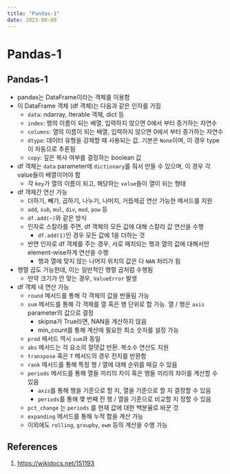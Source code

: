 ```yaml
---
title: "Pandas-1"
date: 2023-08-08
---
```


# Pandas-1

## Pandas-1

- pandas는 DataFrame이라는 객체를 이용함
- 이 DataFrame 객체 (df 객체)는 다음과 같은 인자를 가짐
  - `data`: ndarray, Iterable 객체, dict 등
  - `index`: 행의 이름이 되는 배열, 입력하지 않으면 0에서 부터 증가하는 자연수
  - `columns`: 열의 이름이 되는 배열, 입력하지 않으면 0에서 부터 증가하는 자연수
  - `dtype`: 데이터 유형을 강제할 때 사용되는 값. 기본은 `None`이며, 이 경우 type이 자동으로 추론됨
  - `copy`: 깊은 복사 여부를 결정하는 boolean 값
- df 객체는 `data` parameter에 `dictionary`를 줘서 만들 수 있으며, 이 경우 각 value들이 배열이어야 함
  - 각 `key`가 열의 이름이 되고, 해당하는 `value`들이 열이 되는 형태
- df 객체간 연산 가능
  - 더하기, 빼기, 곱하기, 나누기, 나머지, 거듭제곱 연산 가능한 메서드를 지원
  - `add`, `sub`, `mul`, `div`, `mod`, `pow` 등
  - `df.add(~)`와 같은 방식
  - 인자로 스칼라를 주면, df 객체의 모든 값에 대해 스칼라 값 연산을 수행
    - `df.add(1)`인 경우 모든 값에 1을 더하는 것
  - 반면 인자로 df 객체를 주는 경우, 서로 매치되는 행과 열의 값에 대해서만 element-wise하게 연산을 수행
    - 행과 열에 맞지 않는 나머지 위치의 값은 다 `NAN` 처리가 됨
- 행렬 곱도 가능한데, 이는 일반적인 행렬 곱처럼 수행됨
  - 만약 크기가 안 맞는 경우, `ValueError` 발생
- df 객체 내 연산 가능
  - `round` 메서드를 통해 각 객체의 값을 반올림 가능
  - `sum` 메서드를 통해 각 객체를 열 혹은 행 단위로 합 가능. 열 / 행은 `axis` parameter의 값으로 결정
    - skipna가 True라면, NAN을 계산하지 않음
    - min_count를 통해 계산에 필요한 최소 숫자를 설정 가능
  - `prod` 메서드 역시 `sum`과 동일
  - `abs` 메서드는 각 요소의 절댓값 반환. 복소수 연산도 지원
  - `transpose` 혹은 `T` 메서드의 경우 전치를 반환함
  - `rank` 메서드를 통해 특정 행 / 열에 대해 순위를 매길 수 있음
  - `periods` 메서드를 통해 열들 끼리의 차이 혹은 행들 끼리의 차이를 계산할 수 있음
    - `axis`를 통해 행을 기준으로 할 지, 열을 기준으로 할 지 결정할 수 있음
    - `periods`를 통해 몇 번째 전 행 / 열을 기준으로 비교할 지 정할 수 있음
  - `pct_change` 는 `periods` 를 현재 값에 대한 백분율로 바꾼 것
  - `expanding` 메서드를 통해 누적 합을 계산 가능
  - 이외에도 `rolling`, `groupby`, `ewm` 등의 계산을 수행 가능

## References

1. https://wikidocs.net/151193
